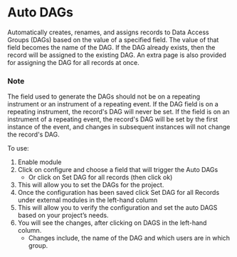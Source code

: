 # Auto DAGs

Automatically creates, renames, and assigns records to Data Access Groups (DAGs) based on the value of a specified field. The value of that field becomes the name of the DAG. If the DAG already exists, then the record will be assigned to the existing DAG. An extra page is also provided for assigning the DAG for all records at once.

### Note

The field used to generate the DAGs should not be on a repeating instrument or an instrument of a repeating event. If the DAG field is on a repeating instrument, the record's DAG will never be set. If the field is on an instrument of a repeating event, the record's DAG will be set by the first instance of the event, and changes in subsequent instances will not change the record's DAG.

To use: 
1.	Enable module
1.	Click on configure and choose a field that will trigger the Auto DAGs
    *	Or click on Set DAG for all records (then click ok) 
1.	This will allow you to set the DAGs for the project.
1.	Once the configuration has been saved click Set DAG for all Records under external modules in the left-hand column
1.	This will allow you to verify the configuration and set the auto DAGS based on your project’s needs.
1.	You will see the changes, after clicking on DAGS in the left-hand column. 
    *	Changes include, the name of the DAG and which users are in which group.
